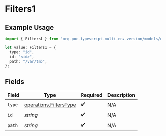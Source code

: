 # Filters1

## Example Usage

```typescript
import { Filters1 } from "orq-poc-typescript-multi-env-version/models/operations";

let value: Filters1 = {
  type: "id",
  id: "<id>",
  path: "/var/tmp",
};
```

## Fields

| Field                                                            | Type                                                             | Required                                                         | Description                                                      |
| ---------------------------------------------------------------- | ---------------------------------------------------------------- | ---------------------------------------------------------------- | ---------------------------------------------------------------- |
| `type`                                                           | [operations.FiltersType](../../models/operations/filterstype.md) | :heavy_check_mark:                                               | N/A                                                              |
| `id`                                                             | *string*                                                         | :heavy_check_mark:                                               | N/A                                                              |
| `path`                                                           | *string*                                                         | :heavy_check_mark:                                               | N/A                                                              |